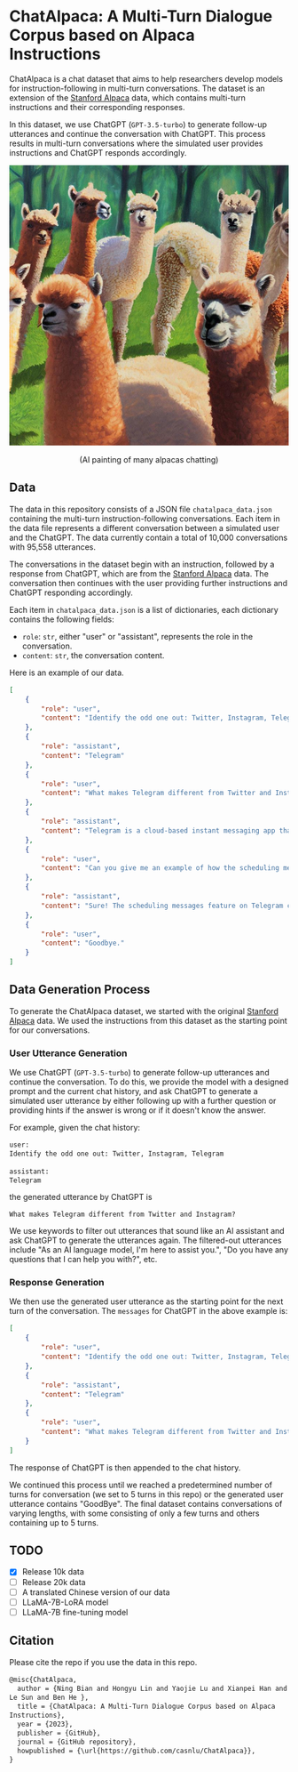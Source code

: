 # ChatAlpaca: A Multi-Turn Dialogue Corpus based on Alpaca Instructions

ChatAlpaca is a chat dataset that aims to help researchers develop models for instruction-following in multi-turn conversations. The dataset is an extension of the [Stanford Alpaca](https://github.com/tatsu-lab/stanford_alpaca) data, which contains multi-turn instructions and their corresponding responses.

In this dataset, we use ChatGPT (`GPT-3.5-turbo`) to generate follow-up utterances and continue the conversation with ChatGPT. This process results in multi-turn conversations where the simulated user provides instructions and ChatGPT responds accordingly.

![many_alpacas_chatting](many_alpacas_chatting.jpg)

<center>(AI painting of many alpacas chatting)</center>

## Data

The data in this repository consists of a JSON file `chatalpaca_data.json` containing the multi-turn instruction-following conversations. Each item in the data file represents a different conversation between a simulated user and the ChatGPT. The data currently contain a total of 10,000 conversations with 95,558 utterances.

The conversations in the dataset begin with an instruction, followed by a response from ChatGPT, which are from the [Stanford Alpaca](https://github.com/tatsu-lab/stanford_alpaca) data. The conversation then continues with the user providing further instructions and ChatGPT responding accordingly. 

Each item in `chatalpaca_data.json` is a list of dictionaries, each dictionary contains the following fields:

- `role`: `str`, either "user" or "assistant", represents the role in the conversation.
- `content`: `str`, the conversation content.

Here is an example of our data.

```json
[
    {
        "role": "user",
        "content": "Identify the odd one out: Twitter, Instagram, Telegram"
    },
    {
        "role": "assistant",
        "content": "Telegram"
    },
    {
        "role": "user",
        "content": "What makes Telegram different from Twitter and Instagram?"
    },
    {
        "role": "assistant",
        "content": "Telegram is a cloud-based instant messaging app that focuses on privacy and security. Unlike Twitter and Instagram which are mainly used for following news, celebrities, and sharing images, Telegram was created as a secure messaging app for private and group communication. Telegram also offers more advanced features than Twitter and Instagram, such as the ability to schedule messages, create bots, and send encrypted messages."
    },
    {
        "role": "user",
        "content": "Can you give me an example of how the scheduling messages feature can be useful on Telegram?"
    },
    {
        "role": "assistant",
        "content": "Sure! The scheduling messages feature on Telegram can be useful in many different situations. Here's an example:\n\nLet's say you have a workgroup on Telegram, and you want to send a message to everyone in the group to remind them of a meeting. However, you know that most of the people in the group are busy at work during the time you want to send the message.\n\nThat's where the scheduling messages feature comes in. You can schedule the message to be sent at a later time when people are more likely to be free, such as during their lunch break or after work. This way, everyone in the group will receive the message at the same time, and you won't have to worry about anyone missing the important reminder.\n\nOverall, the scheduling messages feature can be really helpful for coordinating communication with groups of people on Telegram, whether it's for work, social events, or anything else."
    },
    {
        "role": "user",
        "content": "Goodbye."
    }
]
```

## Data Generation Process

To generate the ChatAlpaca dataset, we started with the original [Stanford Alpaca](https://github.com/tatsu-lab/stanford_alpaca) data. We used the instructions from this dataset as the starting point for our conversations.

### User Utterance Generation

We use ChatGPT (`GPT-3.5-turbo`) to generate follow-up utterances and continue the conversation. To do this, we provide the model with a designed prompt and the current chat history, and ask ChatGPT to generate a simulated user utterance by either following up with a further question or providing hints if the answer is wrong or if it doesn't know the answer. 

For example, given the chat history:

```
user:
Identify the odd one out: Twitter, Instagram, Telegram

assistant:
Telegram
```

the generated utterance by ChatGPT is

```
What makes Telegram different from Twitter and Instagram?
```

We use keywords to filter out utterances that sound like an AI assistant and ask ChatGPT to generate the utterances again. The filtered-out utterances include "As an AI language model, I'm here to assist you.", "Do you have any questions that I can help you with?", etc.

### Response Generation

We then use the generated user utterance as the starting point for the next turn of the conversation. The `messages` for ChatGPT in the above example is:

```json
[
    {
        "role": "user",
        "content": "Identify the odd one out: Twitter, Instagram, Telegram"
    },
    {
        "role": "assistant",
        "content": "Telegram"
    },
    {
        "role": "user",
        "content": "What makes Telegram different from Twitter and Instagram?"
    }
]
```

The response of ChatGPT is then appended to the chat history.

We continued this process until we reached a predetermined number of turns for conversation (we set to 5 turns in this repo) or the generated user utterance contains "GoodBye". The final dataset contains conversations of varying lengths, with some consisting of only a few turns and others containing up to 5 turns.

## TODO

- [x] Release 10k data
- [ ] Release 20k data
- [ ] A translated Chinese version of our data
- [ ] LLaMA-7B-LoRA model
- [ ] LLaMA-7B fine-tuning model

## Citation

Please cite the repo if you use the data in this repo.

```
@misc{ChatAlpaca,
  author = {Ning Bian and Hongyu Lin and Yaojie Lu and Xianpei Han and Le Sun and Ben He },
  title = {ChatAlpaca: A Multi-Turn Dialogue Corpus based on Alpaca Instructions},
  year = {2023},
  publisher = {GitHub},
  journal = {GitHub repository},
  howpublished = {\url{https://github.com/casnlu/ChatAlpaca}},
}
```